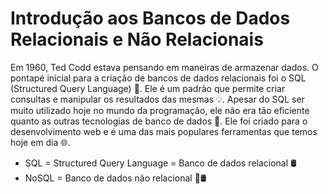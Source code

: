 # Introdução aos Bancos de Dados Relacionais e Não Relacionais

Em 1960, Ted Codd estava pensando em maneiras de armazenar dados. O pontapé inicial para a criação de bancos de dados relacionais foi o SQL (Structured Query Language) 📅. Ele é um padrão que permite criar consultas e manipular os resultados das mesmas 💡. Apesar do SQL ser muito utilizado hoje no mundo da programação, ele não era tão eficiente quanto as outras tecnologias de banco de dados 🚀. Ele foi criado para o desenvolvimento web e é uma das mais populares ferramentas que temos hoje em dia 🌐.

- SQL = Structured Query Language = Banco de dados relacional 🛢️
- NoSQL = Banco de dados não relacional 🚫🛢️
